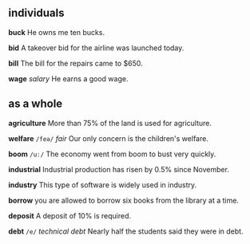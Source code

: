 ## individuals
**buck**
He owns me ten bucks.

**bid**
A takeover bid for the airline was launched today.

**bill**
The bill for the repairs came to $650.

**wage** 
*salary*
He earns a good wage.

## as a whole
**agriculture**
More than 75% of the land is used for agriculture.

**welfare** 
`/feə/`
*fair*
Our only concern is the children's welfare.

**boom**
`/uː/`
The economy went from boom to bust very quickly.

**industrial** 
Industrial production has risen by 0.5% since November.

**industry** 
This type of software is widely used in industry.

**borrow**
you are allowed to borrow six books from the library at a time.

**deposit**
A deposit of 10% is required.

**debt**
`/e/`
*technical debt*
Nearly half the students said they were in debt.